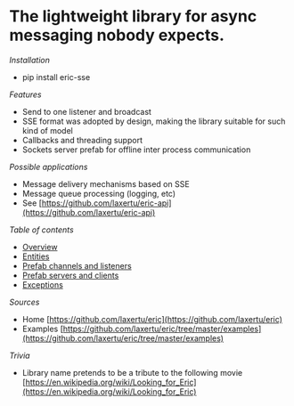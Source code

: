 <a id="the-lightweight-library-for-async-messaging-nobody-expects"></a>

# The lightweight library for async messaging nobody expects.

*Installation*

* pip install eric-sse

*Features*

* Send to one listener and broadcast
* SSE format was adopted by design, making the library suitable for such kind of model
* Callbacks and threading support
* Sockets server prefab for offline inter process communication

*Possible applications*

* Message delivery mechanisms based on SSE
* Message queue processing (logging, etc)
* See [https://github.com/laxertu/eric-api](https://github.com/laxertu/eric-api)

*Table of contents*

* [Overview](docs.md)
* [Entities](docs.md#module-eric_sse.entities)
* [Prefab channels and listeners](docs.md#module-eric_sse.prefabs)
* [Prefab servers and clients](docs.md#module-eric_sse.servers)
* [Exceptions](docs.md#module-eric_sse.exception)

*Sources*

* Home [https://github.com/laxertu/eric](https://github.com/laxertu/eric)
* Examples [https://github.com/laxertu/eric/tree/master/examples](https://github.com/laxertu/eric/tree/master/examples)

*Trivia*

* Library name pretends to be a tribute to the following movie [https://en.wikipedia.org/wiki/Looking_for_Eric](https://en.wikipedia.org/wiki/Looking_for_Eric)
